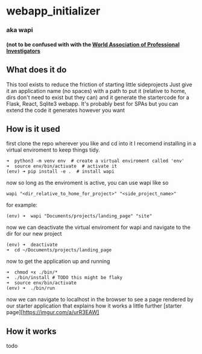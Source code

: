 # webapp_initializer
### aka wapi 
#### (not to be confused with with the [World Association of Professional Investigators](https://www.wapi.com)

## What does it do
This tool exists to reduce the friction of starting little sideprojects
Just give it an application name (no spaces) with a path to put it (relative to home, dirs don't need to exist but they can)
and it generate the startercode for a Flask, React, Sqlite3 webapp. 
It's probably best for SPAs but you can extend the code it generates however you want

## How is it used
first clone the repo wherever you like and cd into it 
I recomend installing in a virtual enviroment to keep things tidy. 

```
➜  python3 -m venv env  # create a virtual enviroment called 'env'
➜  source env/bin/activate  # activate it
(env) ➜ pip install -e .  # install wapi
```

now so long as the enviroment is active, you can use wapi like so 
```
wapi "<dir_relative_to_home_for_project>" "<side_project_name>"
```
for example:
```
(env) ➜  wapi "Documents/projects/landing_page" "site"
```
now we can deactivate the virtual enviroment for wapi and navigate to the dir for our new project
```
(env) ➜  deactivate
➜  cd ~/Documents/projects/landing_page
```
now to get the application up and running
```
➜  chmod +x ./bin/*
➜  ./bin/install # TODO this might be flaky
➜  source env/bin/activate
(env) ➜  ./bin/run
```
now we can navigate to localhost in the browser to see a page rendered by our starter application that explains how it works a little further
[starter page][https://imgur.com/a/urR3EAW]

## How it works
todo
